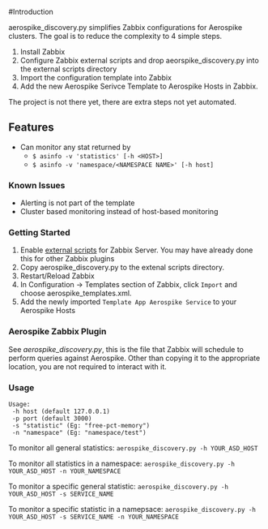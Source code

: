 #Introduction

aerospike_discovery.py simplifies Zabbix configurations for Aerospike clusters.
The goal is to reduce the complexity to 4 simple steps.

1. Install Zabbix
2. Configure Zabbix external scripts and drop aeorspike_discovery.py into
the external scripts directory
3. Import the configuration template into Zabbix
4. Add the new Aerospike Serivce Template to Aerospike Hosts in Zabbix.

The project is not there yet, there are extra steps not yet automated.

Features
---

- Can monitor any stat returned by
  - `$ asinfo -v 'statistics' [-h <HOST>]`
  - `$ asinfo -v 'namespace/<NAMESPACE NAME>' [-h host]`

### Known Issues

- Alerting is not part of the template
- Cluster based monitoring instead of host-based monitoring

### Getting Started

1. Enable [external scripts](https://www.zabbix.com/documentation/2.4/manual/config/items/itemtypes/external)
for Zabbix Server. You may have already done this for other Zabbix plugins 
2. Copy aerospike_discovery.py to the extenal scripts directory. 
3. Restart/Reload Zabbix 
4. In Configuration -> Templates section of Zabbix, click `Import` and choose aerospike_templates.xml. 
5. Add the newly imported `Template App Aerospike Service` to your Aerospike Hosts 


### Aerospike Zabbix Plugin

See *aerospike_discovery.py*, this is the file that Zabbix will schedule to perform
queries against Aerospike. Other than copying it to the appropriate location,
you are not required to interact with it.

###  Usage

    Usage:
     -h host (default 127.0.0.1)
     -p port (default 3000)
     -s "statistic" (Eg: "free-pct-memory")
     -n "namespace" (Eg: "namespace/test")

To monitor all general statistics:
`aerospike_discovery.py -h YOUR_ASD_HOST`

To monitor all statistics in a namespace:
`aerospike_discovery.py -h YOUR_ASD_HOST -n YOUR_NAMESPACE`

To monitor a specific general statistic:
`aerospike_discovery.py -h YOUR_ASD_HOST -s SERVICE_NAME`

To monitor a specific statistic in a namepsace:
`aerospike_discovery.py -h YOUR_ASD_HOST -s SERVICE_NAME -n YOUR_NAMESPACE`


